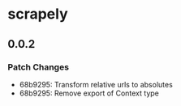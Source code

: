 # scrapely

## 0.0.2

### Patch Changes

- 68b9295: Transform relative urls to absolutes
- 68b9295: Remove export of Context type
